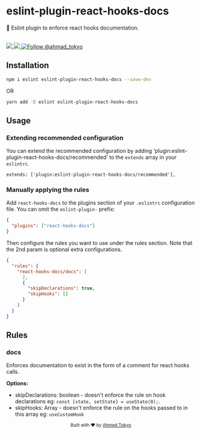 # eslint-plugin-react-hooks-docs

🚨 Eslint plugin to enforce react hooks documentation.

<br>

<a href="https://npmjs.com/package/eslint-plugin-react-hooks-docs">
  <img src="https://img.shields.io/npm/v/eslint-plugin-react-hooks-docs.svg"></img>
  <img src="https://img.shields.io/npm/dt/eslint-plugin-react-hooks-docs.svg"></img>
</a>
<a href="https://twitter.com/intent/follow?screen_name=ahmad_tokyo"><img src="https://img.shields.io/twitter/follow/ahmad_tokyo.svg?label=Follow%20@ahmad_tokyo" alt="Follow @ahmad_tokyo"></img></a>

<br>

## Installation

```bash
npm i eslint eslint-plugin-react-hooks-docs --save-dev
```
OR
```bash
yarn add -D eslint eslint-plugin-react-hooks-docs
```

## Usage

### Extending recommended configuration
You can extend the recommended configuration by adding 'plugin:eslint-plugin-react-hooks-docs/recommended' to the `extends` array in your `eslintrc`.
```
extends: ['plugin:eslint-plugin-react-hooks-docs/recommended'],
```

### Manually applying the rules
Add `react-hooks-docs` to the plugins section of your `.eslintrc` configuration file. You can omit the `eslint-plugin-` prefix:

```json
{
  "plugins": ["react-hooks-docs"]
}
```

Then configure the rules you want to use under the rules section. Note that the 2nd param is optional extra configurations.

```json
{
  "rules": {
    "react-hooks-docs/docs": [
      2,
      {
        "skipDeclarations": true,
        "skipHooks": []
      }
    ]
  }
}
```

## Rules

### docs
Enforces documentation to exist in the form of a comment for react hooks calls.

**Options:**
- skipDeclarations: boolean - doesn't enforce the rule on hook declarations eg: `const [state, setState] = useState(0);`.
- skipHooks: Array<string> - doesn't enforce the rule on the hooks passed to in this array eg: `useCustomHook`


<p align="center">
  <sub>Built with ❤︎ by <a href="https://ahmedtokyo.com">Ahmed Tokyo</a>
  <br/>
</p>
